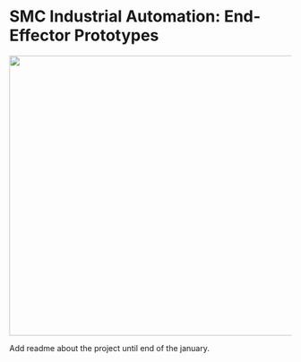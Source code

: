 # SMC Industrial Automation: End-Effector Prototypes

<p align="center">
  <img src="https://github.com/rparak/SMC_End_Effector_Prototype/blob/main/images/SMC_EE_Series.png" width="800" height="500">
</p>

Add readme about the project until end of the january. 

